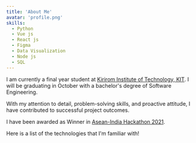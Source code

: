 ```yaml
---
title: 'About Me'
avatar: 'profile.png'
skills:
  - Python
  - Vue js
  - React js
  - Figma
  - Data Visualization
  - Node js
  - SQL
---
```


I am currently a final year student at [Kirirom Institute of Technology, KIT](https://kit.edu.kh/). I will be graduating in October with a bachelor's degree of Software Engineering.

With my attention to detail, problem-solving skills, and proactive attitude, I have contributed to successful project outcomes.

I have been awarded as Winner in [Asean-India Hackathon 2021](https://drive.google.com/file/d/1BGczY--UCP9hR1AbHlS_2RC9lpF-fFi8/view?usp=sharing).

Here is a list of the technologies that I'm familiar with!
